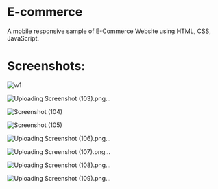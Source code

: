 # E-commerce
A mobile responsive sample of E-Commerce Website using HTML, CSS, JavaScript.
# Screenshots:

![w1](https://github.com/user-attachments/assets/0df2592f-3757-4303-995e-aba22246e46e)

![Uploading Screenshot (103).png…]()

![Screenshot (104)](https://github.com/user-attachments/assets/5e60b6b6-11e1-4c72-b78a-96e123645068)

![Screenshot (105)](https://github.com/user-attachments/assets/d973c441-7c2b-4114-8c89-405c5ae0f4ff)

![Uploading Screenshot (106).png…]()

![Uploading Screenshot (107).png…]()

![Uploading Screenshot (108).png…]()

![Uploading Screenshot (109).png…]()
